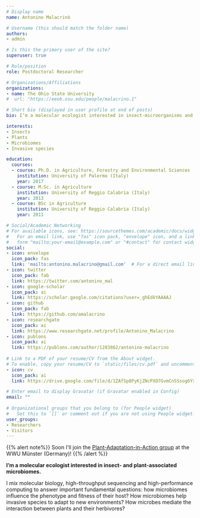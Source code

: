 ```yaml
---
# Display name
name: Antonino Malacrinò

# Username (this should match the folder name)
authors:
- admin

# Is this the primary user of the site?
superuser: true

# Role/position
role: Postdoctoral Researcher

# Organizations/Affiliations
organizations:
- name: The Ohio State University
#  url: "https://eeob.osu.edu/people/malacrino.1"

# Short bio (displayed in user profile at end of posts)
bio: I’m a molecular ecologist interested in insect-microorganisms and plant-microorganism interaction.

interests:
- Insects
- Plants
- Microbiomes
- Invasive species

education:
  courses:
  - course: Ph.D. in Agriculture, Forestry and Environmental Sciences
    institution: University of Palermo (Italy)
    year: 2017
  - course: M.Sc. in Agriculture
    institution: University of Reggio Calabria (Italy)
    year: 2013
  - course: BSc in Agriculture
    institution: University of Reggio Calabria (Italy)
    year: 2011

# Social/Academic Networking
# For available icons, see: https://sourcethemes.com/academic/docs/widgets/#icons
#   For an email link, use "fas" icon pack, "envelope" icon, and a link in the
#   form "mailto:your-email@example.com" or "#contact" for contact widget.
social:
- icon: envelope
  icon_pack: fas
  link: 'mailto:antonino.malacrino@gmail.com'  # For a direct email link, use "mailto:antonino.malacrino@gmail.com".
- icon: twitter
  icon_pack: fab
  link: https://twitter.com/antonino_mal
- icon: google-scholar
  icon_pack: ai
  link: https://scholar.google.com/citations?user=_ghEdkYAAAAJ
- icon: github
  icon_pack: fab
  link: https://github.com/amalacrino
- icon: researchgate
  icon_pack: ai
  link: https://www.researchgate.net/profile/Antonino_Malacrino
- icon: publons
  icon_pack: ai
  link: https://publons.com/author/1283862/antonino-malacrino
  
# Link to a PDF of your resume/CV from the About widget.
# To enable, copy your resume/CV to `static/files/cv.pdf` and uncomment the lines below.  
- icon: cv
  icon_pack: ai
  link: https://drive.google.com/file/d/1ZAfSp8PyKjZNcPXO7GvmCnSSsog6YxGF/view?usp=sharing

# Enter email to display Gravatar (if Gravatar enabled in Config)
email: ""
  
# Organizational groups that you belong to (for People widget)
#   Set this to `[]` or comment out if you are not using People widget.  
user_groups:
- Researchers
- Visitors
---
```


{{% alert note%}} 
Soon I'll join the [Plant-Adaptation-in-Action group](https://www.uni-muenster.de/Evolution/plantadapt/groupmain.shtml) at the WWU Münster (Germany)!
{{% /alert %}} 

**I’m a molecular ecologist interested in insect- and plant-associated microbiomes.**

I mix molecular biology, high-throughput sequencing and high-performance computing to answer important fundamental questions: how microbiomes influence the phenotype and fitness of their host? How microbiomes help invasive species to adapt to new environments? How microbes mediate the interaction between plants and their herbivores?
